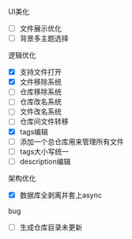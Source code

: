UI美化
- [ ] 文件展示优化
- [ ] 背景多主题选择

逻辑优化
- [x] 支持文件打开
- [x] 文件移除系统
- [ ] 仓库移除系统
- [ ] 仓库改名系统
- [ ] 文件改名系统
- [ ] 仓库间文件转移
- [x] tags编辑
- [ ] 添加一个总仓库用来管理所有文件
- [ ] tags大小写统一
- [ ] description编辑

架构优化
- [x] 数据库全剥离并套上async

bug
- [ ] 生成仓库目录未更新
